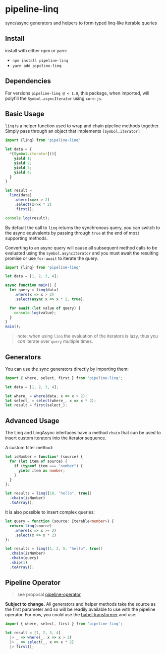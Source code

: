 # pipeline-linq
sync/async generators and helpers to form typed linq-like iterable queries

## Install
install with either npm or yarn: 

* `npm install pipeline-linq`
* `yarn add pipeline-linq`

## Dependencies

For versions `pipeline-linq @ < 1.0`, this package, when imported,  will polyfill the `Symbol.asyncIterator` using `core-js`. 

## Basic Usage

`linq` is a helper function used to wrap and chain pipeline methods together. Simply pass through an object that implements `[Symbol.iterator]`

```ts
import {linq} from 'pipeline-linq'

let data = {
  *[Symbol.iterator](){
    yield 1; 
    yield 2; 
    yield 3; 
    yield 4;
  }
}

let result = 
  linq(data)
    .where(x=>x > 2)
    .select(x=>x * 2)
    .first();

console.log(result);
```

By default the call to `linq` returns the synchronous query, you can switch to the async equivalents by passing through `true` at the end of most supporting methods. 

Converting to an async query will cause all subsequent method calls to be evaluated using the `Symbol.asyncIterator` and you must await the resulting promise or use `for-await` to iterate the query. 

```ts
import {linq} from 'pipeline-linq'

let data = [1, 2, 3, 4];

async function main() {
  let query = linq(data)
    .where(x => x > 2)
    .select(async x => x * 2, true);

  for await (let value of query) {
    console.log(value);
  }
}
main();
```

>note: when using `linq` the evaluation of the iterators is lazy, thus you _can_ iterate over `query` multiple times. 

## Generators 

You can use the sync generators directly by importing them: 

```ts
import { where, select, first } from 'pipeline-linq';

let data = [1, 2, 3, 4];

let where_ = where(data, x => x > 2);
let select_ = select(where_, x => x * 2);
let result = first(select_);
```

## Advanced Usage

The Linq and LinqAsync interfaces have a method `chain` that can be used to insert custom iterators into the iterator sequence. 

A custom filter method: 

```ts
let isNumber = function* (source) {
  for (let item of source) {
    if (typeof item === "number") {
      yield item as number;
    }
  }
};

let results = linq([10, "hello", true])
  .chain(isNumber)
  .toArray();
```

It is also possible to insert complex queries: 

```ts
let query = function (source: Iterable<number>) {
  return linq(source)
    .where(x => x >= 2)
    .select(x => x * 2)
};

let results = linq([1, 2, 5, "hello", true])
  .chain(isNumber)
  .chain(query)
  .skip(1)
  .toArray();
```

## Pipeline Operator
> see proposal [pipeline-operator](https://github.com/tc39/proposal-pipeline-operator)

**Subject to change.**
All generators and helper methods take the source as the first parameter and so will be readily available to use with the pipeline operator. For now, you could use the [babel transformer](https://www.npmjs.com/package/babel-plugin-transform-pipeline) and use:  

```ts
import { where, select, first } from 'pipeline-linq';

let result = [1, 2, 3, 4] 
  |> _ => where(_, x => x > 2)
  |> _ => select(_, x => x * 2)
  |> first();
```
